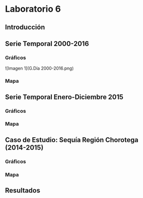 # Laboratorio 6

## Introducción

## Serie Temporal 2000-2016
### Gráficos
![Imagen 1](G.Día 2000-2016.png) 
### Mapa

## Serie Temporal Enero-Diciembre 2015
### Gráficos
### Mapa

## Caso de Estudio: Sequía Región Chorotega (2014-2015)
### Gráficos
### Mapa

## Resultados
